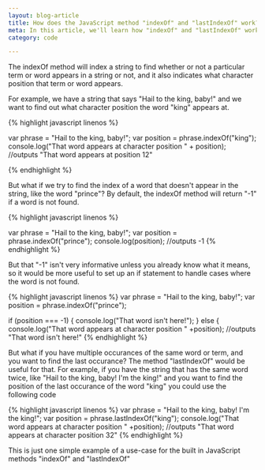 ```yaml
---
layout: blog-article
title: How does the JavaScript method "indexOf" and "lastIndexOf" work?
meta: In this article, we'll learn how "indexOf" and "lastIndexOf" work in javascript
category: code

---
```





<p>The indexOf method will index a string to find whether or not a particular term or word appears in a string or not, and it also indicates what character position that term or word appears. 

For example, we have a string that says "Hail to the king, baby!"
and we want to find out what character position the word "king" appears at. </p>
<p>

{% highlight javascript linenos %}

var phrase = "Hail to the king, baby!";
var position = phrase.indexOf("king");
console.log("That word appears at character position " + position); 
//outputs "That word appears at position 12"

{% endhighlight %}


<p>But what if we try to find the index of a word that doesn't appear in the string, like the word "prince"? By default, the indexOf method will return "-1" if a word is not found.</p>

{% highlight javascript linenos %}

  var phrase = "Hail to the king, baby!";
  var position = phrase.indexOf("prince");
  console.log(position); 
  //outputs -1 
{% endhighlight %}

<p>But that "-1" isn't very informative unless you already know what it means, so it would be more useful to set up an if statement to handle cases where the word is not found.</p>

{% highlight javascript linenos %}
 var phrase = "Hail to the king, baby!";
 var position = phrase.indexOf("prince");

 if (position === -1) {
 console.log("That word isn't here!");
 } else {
 console.log("That word appears at character position " +position); 
 //outputs "That word isn't here!"
 {% endhighlight %}

<p>But what if you have multiple occurances of the same word or term, and you want to find the last occurance?
The method "lastIndexOf" would be useful for that.
For example, if you have the string that has the same word twice, like "Hail to the king, baby! I'm the king!"
and you want to find the position of the last occurance of the word "king" you could use the following code</p>

{% highlight javascript linenos %}
 var phrase = "Hail to the king, baby! I'm the king!";
 var position = phrase.lastIndexOf("king");
 console.log("That word appears at character position " +position); 
 //outputs "That word appears at character position 32"
 {% endhighlight %}
 
 <p>
 This is just one simple example of a use-case for the built in JavaScript methods "indexOf" and "lastIndexOf"
</p>

